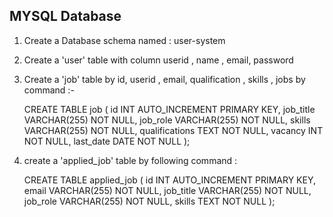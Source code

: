 ## MYSQL Database 

1. Create a Database schema named :  user-system

2. Create a 'user' table with column userid , name , email, password   

3. Create a 'job' table by id, userid , email, qualification , skills , jobs by command :-
      
    CREATE TABLE job (
        id INT AUTO_INCREMENT PRIMARY KEY,
        job_title VARCHAR(255) NOT NULL,
        job_role VARCHAR(255) NOT NULL,
        skills VARCHAR(255) NOT NULL,
        qualifications TEXT NOT NULL,
        vacancy INT NOT NULL,
        last_date DATE NOT NULL
     );

4. create a 'applied_job' table by following command :

      CREATE TABLE applied_job (
    	   id INT AUTO_INCREMENT PRIMARY KEY,
    	   email VARCHAR(255) NOT NULL,
    	   job_title VARCHAR(255) NOT NULL,
    	   job_role VARCHAR(255) NOT NULL,
    	   skills TEXT NOT NULL
       );
